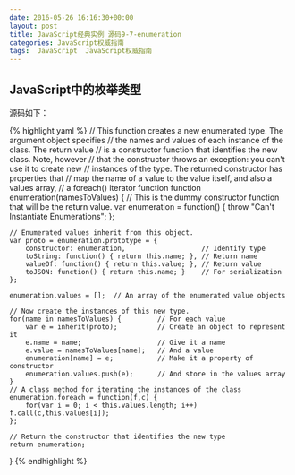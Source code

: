 ```yaml
---
date: 2016-05-26 16:16:30+00:00
layout: post
title: JavaScript经典实例 源码9-7-enumeration
categories: JavaScript权威指南
tags:  JavaScript  JavaScript权威指南
---
```

JavaScript中的枚举类型
----------------

源码如下：

{% highlight yaml %}
// This function creates a new enumerated type.  The argument object specifies
// the names and values of each instance of the class. The return value
// is a constructor function that identifies the new class.  Note, however
// that the constructor throws an exception: you can't use it to create new
// instances of the type.  The returned constructor has properties that 
// map the name of a value to the value itself, and also a values array,
// a foreach() iterator function
function enumeration(namesToValues) {
    // This is the dummy constructor function that will be the return value.
    var enumeration = function() { throw "Can't Instantiate Enumerations"; };

    // Enumerated values inherit from this object.
    var proto = enumeration.prototype = {
        constructor: enumeration,                   // Identify type
        toString: function() { return this.name; }, // Return name
        valueOf: function() { return this.value; }, // Return value
        toJSON: function() { return this.name; }    // For serialization
    };

    enumeration.values = [];  // An array of the enumerated value objects

    // Now create the instances of this new type.
    for(name in namesToValues) {         // For each value 
        var e = inherit(proto);          // Create an object to represent it
        e.name = name;                   // Give it a name
        e.value = namesToValues[name];   // And a value
        enumeration[name] = e;           // Make it a property of constructor
        enumeration.values.push(e);      // And store in the values array
    }
    // A class method for iterating the instances of the class
    enumeration.foreach = function(f,c) {
        for(var i = 0; i < this.values.length; i++) f.call(c,this.values[i]);
    };

    // Return the constructor that identifies the new type
    return enumeration;
}
{% endhighlight %}

